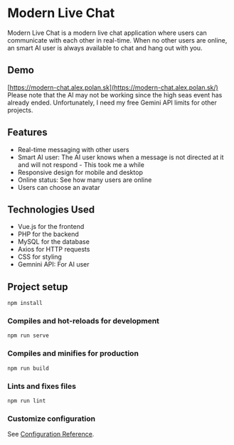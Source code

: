 # Modern Live Chat

Modern Live Chat is a modern live chat application where users can communicate with each other in real-time. When no other users are online, an smart AI user is always available to chat and hang out with you.

## Demo
[https://modern-chat.alex.polan.sk](https://modern-chat.alex.polan.sk/)
Please note that the AI may not be working since the high seas event has already ended. Unfortunately, I need my free Gemini API limits for other projects.

## Features

- Real-time messaging with other users
- Smart AI user: The AI user knows when a message is not directed at it and will not respond - This took me a while
- Responsive design for mobile and desktop
- Online status: See how many users are online
- Users can choose an avatar

## Technologies Used

- Vue.js for the frontend
- PHP for the backend
- MySQL for the database
- Axios for HTTP requests
- CSS for styling
- Gemnini API: For AI user

## Project setup

```
npm install
```

### Compiles and hot-reloads for development

```
npm run serve
```

### Compiles and minifies for production

```
npm run build
```

### Lints and fixes files

```
npm run lint
```

### Customize configuration

See [Configuration Reference](https://cli.vuejs.org/config/).
